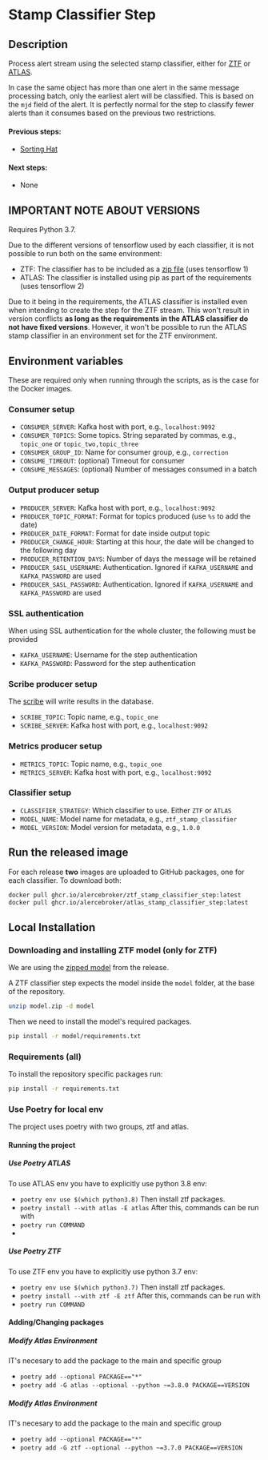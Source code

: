 # Stamp Classifier Step

## Description

Process alert stream using the selected stamp classifier, either for 
[ZTF](https://github.com/alercebroker/stamp_classifier) or 
[ATLAS](https://github.com/alercebroker/atlas_stamp_classifier).

In case the same object has more than one alert in the same message processing batch, only the earliest
alert will be classified. This is based on the `mjd` field of the alert. It is perfectly normal for the
step to classify fewer alerts than it consumes based on the previous two restrictions.

#### Previous steps:
- [Sorting Hat](https://github.com/alercebroker/sorting_hat_step)

#### Next steps:
- None

## IMPORTANT NOTE ABOUT VERSIONS

Requires Python 3.7.

Due to the different versions of tensorflow used by each classifier, it is not possible to run both on
the same environment:

- ZTF: The classifier has to be included as a [zip file](https://github.com/alercebroker/stamp_classifier/releases/download/1.0.0/model.zip) (uses tensorflow 1) 
- ATLAS: The classifier is installed using pip as part of the requirements (uses tensorflow 2)

Due to it being in the requirements, the ATLAS classifier is installed even when intending to create
the step for the ZTF stream. This won't result in version conflicts **as long as the requirements in
the ATLAS classifier do not have fixed versions**. However, it won't be possible to run the ATLAS stamp classifier
in an environment set for the ZTF environment.

## Environment variables

These are required only when running through the scripts, as is the case for the Docker images.

### Consumer setup

- `CONSUMER_SERVER`: Kafka host with port, e.g., `localhost:9092`
- `CONSUMER_TOPICS`: Some topics. String separated by commas, e.g., `topic_one` or `topic_two,topic_three`
- `CONSUMER_GROUP_ID`: Name for consumer group, e.g., `correction`
- `CONSUME_TIMEOUT`: (optional) Timeout for consumer
- `CONSUME_MESSAGES`: (optional) Number of messages consumed in a batch

### Output producer setup

- `PRODUCER_SERVER`: Kafka host with port, e.g., `localhost:9092`
- `PRODUCER_TOPIC_FORMAT`: Format for topics produced (use `%s` to add the date)
- `PRODUCER_DATE_FORMAT`: Format for date inside output topic
- `PRODUCER_CHANGE_HOUR`: Starting at this hour, the date will be changed to the following day
- `PRODUCER_RETENTION_DAYS`: Number of days the message will be retained
- `PRODUCER_SASL_USERNAME`: Authentication. Ignored if `KAFKA_USERNAME` and `KAFKA_PASSWORD` are used
- `PRODUCER_SASL_PASSWORD`: Authentication. Ignored if `KAFKA_USERNAME` and `KAFKA_PASSWORD` are used

### SSL authentication

When using SSL authentication for the whole cluster, the following must be provided

- `KAFKA_USERNAME`: Username for the step authentication
- `KAFKA_PASSWORD`: Password for the step authentication

### Scribe producer setup

The [scribe](https://github.com/alercebroker/alerce-scribe) will write results in the database. 

- `SCRIBE_TOPIC`: Topic name, e.g., `topic_one`
- `SCRIBE_SERVER`: Kafka host with port, e.g., `localhost:9092`

### Metrics producer setup

- `METRICS_TOPIC`: Topic name, e.g., `topic_one`
- `METRICS_SERVER`: Kafka host with port, e.g., `localhost:9092`

### Classifier setup

- `CLASSIFIER_STRATEGY`: Which classifier to use. Either `ZTF` or `ATLAS`
- `MODEL_NAME`: Model name for metadata, e.g., `ztf_stamp_classifier`
- `MODEL_VERSION`: Model version for metadata, e.g., `1.0.0`

## Run the released image

For each release **two** images are uploaded to GitHub packages, one for each classifier. To download both:

```bash
docker pull ghcr.io/alercebroker/ztf_stamp_classifier_step:latest
docker pull ghcr.io/alercebroker/atlas_stamp_classifier_step:latest
```
## Local Installation

### Downloading and installing ZTF model (only for ZTF)

We are using the [zipped model](https://github.com/alercebroker/stamp_classifier/releases/download/1.0.0/model.zip) 
from the release.

A ZTF classifier step expects the model inside the `model` folder, at the base of the repository.
```bash
unzip model.zip -d model
```

Then we need to install the model's required packages.
```bash
pip install -r model/requirements.txt
```

### Requirements (all)

To install the repository specific packages run:
```bash
pip install -r requirements.txt
```

### Use Poetry for local env
The project uses poetry with two groups, ztf and atlas.

#### Running the project

##### Use Poetry ATLAS
To use ATLAS env you have to explicitly use python 3.8 env:
- `poetry env use $(which python3.8)`
Then install ztf packages.
- `poetry install --with atlas -E atlas`
After this, commands can be run with
- `poetry run COMMAND`
- 
##### Use Poetry ZTF
To use ZTF env you have to explicitly use python 3.7 env:
- `poetry env use $(which python3.7)`
Then install ztf packages.
- `poetry install --with ztf -E ztf`
After this, commands can be run with
- `poetry run COMMAND`

#### Adding/Changing packages

##### Modify Atlas Environment
IT's necesary to add the package to the main and specific group
- `poetry add --optional PACKAGE=="*"`
- `poetry add -G atlas --optional --python ~=3.8.0 PACKAGE==VERSION`

##### Modify Atlas Environment
IT's necesary to add the package to the main and specific group
- `poetry add --optional PACKAGE=="*"`
- `poetry add -G ztf --optional --python ~=3.7.0 PACKAGE==VERSION`
